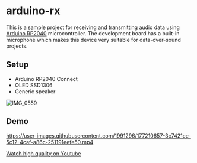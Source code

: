 # arduino-rx

This is a sample project for receiving and transmitting audio data using [Arduino RP2040](https://docs.arduino.cc/hardware/nano-rp2040-connect) microcontroller.
The development board has a built-in microphone which makes this device very suitable for data-over-sound projects.

## Setup

- Arduino RP2040 Connect
- OLED SSD1306
- Generic speaker

![IMG_0559](https://user-images.githubusercontent.com/1991296/177210268-5aad972a-ce5a-485e-b1a9-11dc73ea572b.JPEG)

## Demo

https://user-images.githubusercontent.com/1991296/177210657-3c7421ce-5c12-4caf-a86c-251191eefe50.mp4

[Watch high quality on Youtube](https://youtu.be/HiDpGvnxPLs)
